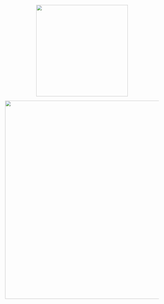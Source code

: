 <p align="center">
  <a href="https://reframework.github.io/ui-system">
    <img width="300" src="https://user-images.githubusercontent.com/49458012/164946096-5a60ae09-90b4-41fe-90df-909afa0d45b6.png">
  </a>
</p>

<p align="center">
  <img width="650" src="https://user-images.githubusercontent.com/49458012/165349158-8836184e-a69c-4d7b-9a96-eec4293dc817.jpeg">
</p>

<br/>
